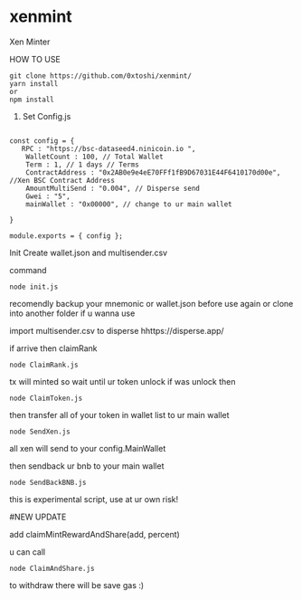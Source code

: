 # xenmint
Xen Minter

HOW TO USE

```
git clone https://github.com/0xtoshi/xenmint/
yarn install
or 
npm install
```

1. Set Config.js 

```JS

const config = {
   RPC : "https://bsc-dataseed4.ninicoin.io	",
    WalletCount : 100, // Total Wallet
    Term : 1, // 1 days // Terms
    ContractAddress : "0x2AB0e9e4eE70FFf1fB9D67031E44F6410170d00e", //Xen BSC Contract Address
    AmountMultiSend : "0.004", // Disperse send
    Gwei : "5",
    mainWallet : "0x00000", // change to ur main wallet 
    
}

module.exports = { config };

```


Init Create wallet.json and multisender.csv

command
```
node init.js
```
recomendly backup your mnemonic or wallet.json before use again or clone into another folder if u wanna use


import multisender.csv to disperse
hhttps://disperse.app/

if arrive then claimRank

```
node ClaimRank.js
```
tx will minted so wait until ur token unlock
if was unlock then

```
node ClaimToken.js
```

then transfer all of your token in wallet list to ur main wallet

```
node SendXen.js
```
all xen will send to your config.MainWallet

then sendback ur bnb to your main wallet

```
node SendBackBNB.js
```

this is experimental script, use at ur own risk!


#NEW UPDATE

add claimMintRewardAndShare(add, percent)

u can call
```
node ClaimAndShare.js 
```
to withdraw there will be save gas :)
